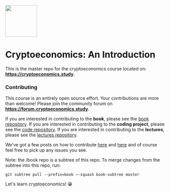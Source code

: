 <img src="https://i.imgur.com/XzsEQmk.png" width="100px"/>

# Cryptoeconomics: An Introduction
This is the master repo for the cryptoeconomics course located on: **https://cryptoeconomics.study**.

### Contributing
This course is an entirely open source effort. Your contributions are more than welcome!
Please join the community forum on **https://forum.cryptoeconomics.study**. 

If you are interested in contributing to the **book**, please see the [book repository](https://github.com/cryptoeconomics-study/book). If you are interested in contributing to the **coding project**, please see the [code repository](https://github.com/cryptoeconomics-study/code). If you are interested in contributing to the **lectures**, please see the [lectures repository](https://github.com/cryptoeconomics-study/lectures).

We've got a few posts
on how to contribute [here](https://forum.cryptoeconomics.study/t/contribution-guidelines/125) and
[here](https://forum.cryptoeconomics.study/t/website-overhaul-collaboration-process/93) and of course
feel free to pick up any issues you see.


Note: the /book repo is a subtree of this repo. To merge changes from the subtree into this repo, run:

`git subtree pull --prefix=book —-squash book-subtree master`


Let's learn cryptoeconomics! 😁
